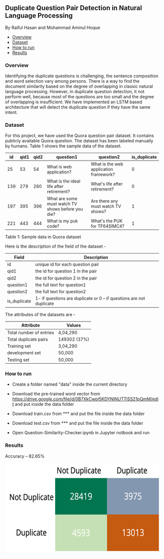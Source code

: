## Duplicate Question Pair Detection in Natural Language Processing
By Raiful Hasan and Mohammad Aminul Hoque 

* [Overview](#overview)
* [Dataset](#dataset)
* [How to run](#how-to-run)
* [Results](#results)

### Overview
Identifying the duplicate questions is challenging, the sentence composition and word selection vary among persons. 
There is a way to find the document similarity based on the degree of overlapping in classic natural language processing. 
However, in duplicate question detection, it not perform well, because most of the questions are too small and the degree 
of overlapping is insufficient. We have implemented an LSTM based architecture that will detect the duplicate question if 
they have the same intent.

### Dataset
For this project, we have used the Quora question pair dataset. It contains publicly available Quora question. The dataset has been labeled manually by humans. Table 1 shows the sample data of the dataset.


| id | qid1 | qid2 | question1 | question2 | is_duplicate | 
| --- | --- | --- | --- | --- | --- |
| 25 | 53 | 54 | What is web application? | What is the web application framework? | 0 |
| 139 | 279 | 280 | What is the ideal life after retirement? | What's life after retirement? | 0 |
| 197 | 395 | 396 | What are some must watch TV shows before you die? | Are there any must watch TV shows? | 1 | 
| 221 | 443 | 444 | What is my puk code? | What's the PUK for TF64SIMC4? | 1 | 

Table 1: Sample data in Quora dataset

Here is the description of the field of the dataset - 

| Field | Description |
| --- | --- |
| id | unique id for each question pair |
| qid1 | the id for question 1 in the pair |
| qid2 | the id for question 2 in the pair |
| question1 | the full text for question1 |
| question2 | the full text for question2 |
| is_duplicate | 1- if questions are duplicate or 0 – if questions are not duplicate |

The attributes of the datasets are -

| Attribute | Values |
| --- | --- |
| Total number of entries | 4,04,290 |
| Total duplicate pairs | 149302 (37%) |
| Training set | 3,04,290 |
| development set | 50,000 |
| Testing set | 50,000 |


### How to run

* Create a folder named "data" inside the current directory

* Download the pre-trained word vector from https://drive.google.com/file/d/0B7XkCwpI5KDYNlNUTTlSS21pQmM/edit and put inside the data folder

* Download train.csv from *** and put the file inside the data folder

* Download test.csv from *** and put the file inside the data folder

* Open Question-Similarity-Checker.ipynb in Jupyter notbook and run


### Results

Accuracy – 82.65% 

<img src="./confusion_matrix.png" width="600" height="300">



